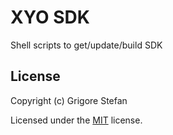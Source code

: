 # XYO SDK

Shell scripts to get/update/build SDK

## License

Copyright (c) Grigore Stefan

Licensed under the [MIT](LICENSE) license.
